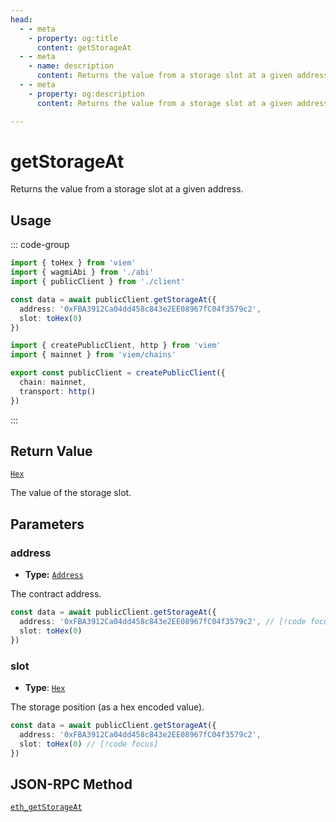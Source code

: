 ```yaml
---
head:
  - - meta
    - property: og:title
      content: getStorageAt
  - - meta
    - name: description
      content: Returns the value from a storage slot at a given address.
  - - meta
    - property: og:description
      content: Returns the value from a storage slot at a given address.

---
```


# getStorageAt

Returns the value from a storage slot at a given address.

## Usage

::: code-group

```ts [example.ts]
import { toHex } from 'viem'
import { wagmiAbi } from './abi'
import { publicClient } from './client'

const data = await publicClient.getStorageAt({
  address: '0xFBA3912Ca04dd458c843e2EE08967fC04f3579c2',
  slot: toHex(0)
})
```

```ts [client.ts]
import { createPublicClient, http } from 'viem'
import { mainnet } from 'viem/chains'

export const publicClient = createPublicClient({
  chain: mainnet,
  transport: http()
})
```

:::

## Return Value

[`Hex`](/docs/glossary/types#hex)

The value of the storage slot.

## Parameters

### address

- **Type:** [`Address`](/docs/glossary/types#address)

The contract address.

```ts
const data = await publicClient.getStorageAt({
  address: '0xFBA3912Ca04dd458c843e2EE08967fC04f3579c2', // [!code focus]
  slot: toHex(0)
})
```

### slot

- **Type**: [`Hex`](/docs/glossary/types#hex)

The storage position (as a hex encoded value).

```ts
const data = await publicClient.getStorageAt({
  address: '0xFBA3912Ca04dd458c843e2EE08967fC04f3579c2',
  slot: toHex(0) // [!code focus]
})
```

## JSON-RPC Method

[`eth_getStorageAt`](https://ethereum.org/en/developers/docs/apis/json-rpc/#eth_getstorageat)